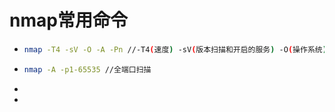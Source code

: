 # nmap常用命令

- ```bash
  nmap -T4 -sV -O -A -Pn //-T4(速度) -sV(版本扫描和开启的服务) -O(操作系统) -p（所有端口）-Pn     将所有主机视为在在线，跳过主机发现
  ```

- ```bash
  nmap -A -p1-65535 //全端口扫描
  ```

- 

- 